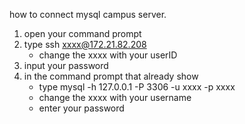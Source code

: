 how to connect mysql campus server.
1. open your command prompt
2. type ssh xxxx@172.21.82.208
     - change the xxxx with your userID
4. input your password
5. in the command prompt that already show
     - type mysql -h 127.0.0.1 -P 3306 -u xxxx -p xxxx
     - change the xxxx with your username
     - enter your password
